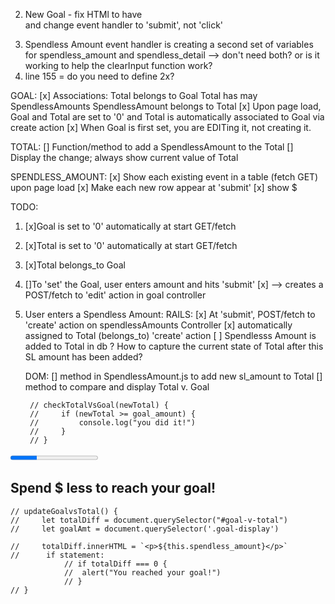 2. New Goal - fix HTMl to have <form> and change event handler to 'submit', not 'click'
3. Spendless Amount event handler is creating a second set of variables for spendless_amount and spendless_detail --> don't need both? or is it working to help the clearInput function work? 
4. line 155 = do you need to define 2x? 

GOAL:
    [x] Associations:
                Total belongs to Goal
                Total has may SpendlessAmounts
                SpendlessAmount belongs to Total
    [x] Upon page load, Goal and Total are set to '0' and Total is automatically associated to Goal via create action
    [x] When Goal is first set, you are EDITing it, not creating it. 

TOTAL:
    [] Function/method to add a SpendlessAmount to the Total 
    [] Display the change; always show current value of Total 

SPENDLESS_AMOUNT:
    [x] Show each existing event in a table (fetch GET) upon page load
    [x] Make each new row appear at 'submit'
    [x] show $                               

TODO: 

1. [x]Goal is set to '0' automatically at start GET/fetch
2. [x]Total is set to '0' automatically at start GET/fetch
3. [x]Total belongs_to Goal
4. []To 'set' the Goal, user enters amount and hits 'submit'
    [x] --> creates a POST/fetch to 'edit' action in goal controller
5. User enters a Spendless Amount:
    RAILS:
    [x] At 'submit', POST/fetch to 'create' action on spendlessAmounts Controller
    [x] automatically assigned to Total (belongs_to) 'create' action
    [ ] Spendlesss Amount is added to Total in db
       ? How to capture the current state of Total after this SL amount has been added?

    DOM:
    [] method in SpendlessAmount.js to add new sl_amount to Total
    [] method to compare and display Total v. Goal




        // checkTotalVsGoal(newTotal) {
        //     if (newTotal >= goal_amount) {
        //         console.log("you did it!")
        //     }
        // }


<!--STRETCH GOAL - login  -->
<!--STRETCH GOAL - create image for goal  -->
<!--STRETCH GOAL - allow user to create multiple goals w. associated totals; they can choose which goal to enter a spendless amount for  -->
<!-- STRETCH - show progress bar (goal - total) linked to completion-->
<!-- STRETCH - show random encouraging messages below progress bar -->

<section class="progress-section is-small box m-5 p-5">
                <div>
                    <progress class="progress is-primary" value="15" max="50">30%</progress> 
                    <h2 class="subtitle">Spend <span>$</span> <span class="goal-v-total"></span> less to reach your goal!</h2> 
                </div> 
            </section> 

    // updateGoalvsTotal() {
    //     let totalDiff = document.querySelector("#goal-v-total")
    //     let goalAmt = document.querySelector('.goal-display')

    //     totalDiff.innerHTML = `<p>${this.spendless_amount}</p>`
    //      if statement:
                // if totalDiff === 0 {
                //  alert("You reached your goal!")
                // } 
    // }